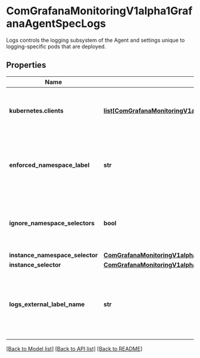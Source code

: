 # ComGrafanaMonitoringV1alpha1GrafanaAgentSpecLogs

Logs controls the logging subsystem of the Agent and settings unique to logging-specific pods that are deployed.
## Properties
Name | Type | Description | Notes
------------ | ------------- | ------------- | -------------
**kubernetes.clients** | [**list[ComGrafanaMonitoringV1alpha1GrafanaAgentSpecLogsClients]**](ComGrafanaMonitoringV1alpha1GrafanaAgentSpecLogsClients.md) | A global set of kubernetes.clients to use when a discovered LogsInstance does not have any kubernetes.clients defined. | [optional] 
**enforced_namespace_label** | **str** | EnforcedNamespaceLabel enforces adding a namespace label of origin for each metric that is user-created. The label value will always be the namespace of the object that is being created. | [optional] 
**ignore_namespace_selectors** | **bool** | IgnoreNamespaceSelectors, if true, will ignore NamespaceSelector settings from the PodLogs configs, and they will only discover endpoints within their current namespace. | [optional] 
**instance_namespace_selector** | [**ComGrafanaMonitoringV1alpha1GrafanaAgentSpecLogsInstanceNamespaceSelector**](ComGrafanaMonitoringV1alpha1GrafanaAgentSpecLogsInstanceNamespaceSelector.md) |  | [optional] 
**instance_selector** | [**ComGrafanaMonitoringV1alpha1GrafanaAgentSpecLogsInstanceSelector**](ComGrafanaMonitoringV1alpha1GrafanaAgentSpecLogsInstanceSelector.md) |  | [optional] 
**logs_external_label_name** | **str** | LogsExternalLabelName is the name of the external label used to denote Grafana Agent cluster. Defaults to \&quot;cluster.\&quot; External label will _not_ be added when value is set to the empty string. | [optional] 

[[Back to Model list]](../README.md#documentation-for-models) [[Back to API list]](../README.md#documentation-for-api-endpoints) [[Back to README]](../README.md)


